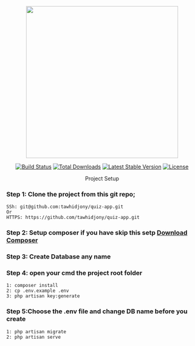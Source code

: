 <p align="center"><a href="https://laravel.com" target="_blank"><img src="https://raw.githubusercontent.com/laravel/art/master/logo-lockup/5%20SVG/2%20CMYK/1%20Full%20Color/laravel-logolockup-cmyk-red.svg" width="400"></a></p>

<p align="center">
<a href="https://travis-ci.org/laravel/framework"><img src="https://travis-ci.org/laravel/framework.svg" alt="Build Status"></a>
<a href="https://packagist.org/packages/laravel/framework"><img src="https://img.shields.io/packagist/dt/laravel/framework" alt="Total Downloads"></a>
<a href="https://packagist.org/packages/laravel/framework"><img src="https://img.shields.io/packagist/v/laravel/framework" alt="Latest Stable Version"></a>
<a href="https://packagist.org/packages/laravel/framework"><img src="https://img.shields.io/packagist/l/laravel/framework" alt="License"></a>
</p>

<p align="center" style="font-size:bold">Project Setup</p>

### Step 1: Clone the project from this git repo;
``` 
SSh: git@github.com:tawhidjony/quiz-app.git 
Or
HTTPS: https://github.com/tawhidjony/quiz-app.git
``` 
### Step 2: Setup composer if you have skip this setp [Download Composer](https://getcomposer.org/Composer-Setup.exe)

### Step 3: Create Database any name 
### Step 4: open your cmd the project root folder

```
1: composer install
2: cp .env.example .env
3: php artisan key:generate
```
### Step 5:Choose the .env file and change DB name before you create

```
1: php artisan migrate
2: php artisan serve
```



